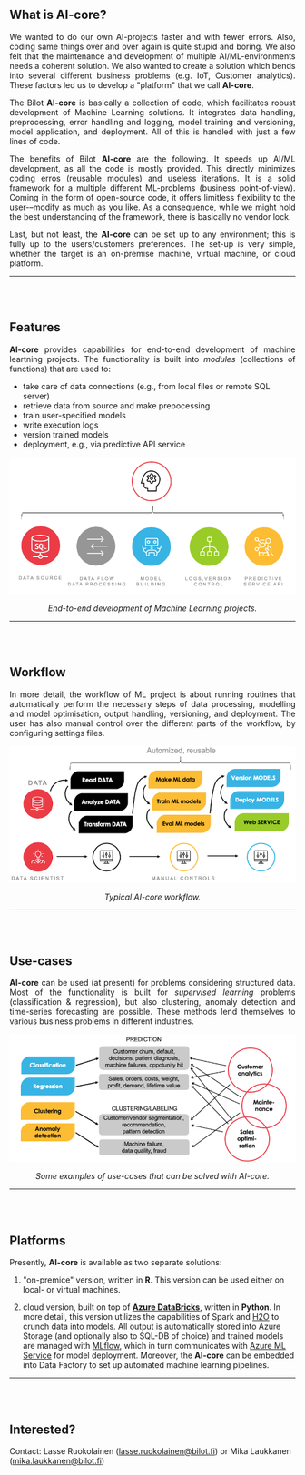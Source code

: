 
<br><br>
## What is AI-core?

<p style='text-align: justify;'>
We wanted to do our own AI-projects faster and with fewer errors. Also, coding same things over and over again is quite stupid and boring. We also felt that the maintenance and development of multiple AI/ML-environments needs a coherent solution. We also wanted to create a solution which bends into several different business problems (e.g. IoT, Customer analytics). These factors led us to develop a "platform" that we call <b>AI-core</b>.
</p>

<p style='text-align: justify;'>
The Bilot <b>AI-core</b> is basically a collection of code, which facilitates robust development of Machine Learning solutions. It integrates data handling, preprocessing, error handling and logging, model training and versioning, model application, and deployment. All of this is handled with just a few lines of code.
</p>

<p style='text-align: justify;'>
The benefits of Bilot <b>AI-core</b> are the following. It speeds up AI/ML development, as all the code is mostly provided. This directly minimizes coding erros (reusable modules) and useless iterations. It is a solid framework for a multiple different ML-problems (business point-of-view). Coming in the form of open-source code, it offers limitless flexibility to the user-–modify as much as you like. As a consequence, while we might hold the best understanding of the framework, there is basically no vendor lock.
</p>

<p style='text-align: justify;'>
Last, but not least, the <b>AI-core</b> can be set up to any environment; this is fully up to the users/customers preferences. The set-up is very simple, whether the target is an on-premise machine, virtual machine, or cloud platform.   
</p>

----

<br><br>
## Features
<p style='text-align: justify;'>
<b>AI-core</b> provides capabilities for end-to-end development of machine leartning projects. The functionality is built into <i>modules</i> (collections of functions) that are used to: 
</p>
<ul>
  <li>take care of data connections (e.g., from local files or remote SQL server)</li>
  <li>retrieve data from source and make prepocessing</li>
  <li>train user-specified models</li>
  <li>write execution logs</li>
  <li>version trained models</li>
  <li>deployment, e.g., via predictive API service</li>
</ul>


![](features.png)
<p style='text-align: center;'>
  <i>End-to-end development of Machine Learning projects.</i>
</p>

----

<br><br>
## Workflow
<p style='text-align: justify;'>
In more detail, the workflow of ML project is about running routines that automatically perform the necessary steps of data processing, modelling and model optimisation, output handling, versioning, and deployment. 
The user has also manual control over the different parts of the workflow, by configuring settings files. 
</p>

![](workflow.png)
<p style='text-align: center;'>
  <i>Typical AI-core workflow.</i>
</p>

----

<br><br>
## Use-cases
<p style='text-align: justify;'>
<b>AI-core</b> can be used (at present) for problems considering structured data. Most of the functionality is built for <i>supervised learning</i> problems (classification & regression), but also clustering, anomaly detection and time-series forecasting are possible. These methods lend themselves to various business problems in different industries. 
</p>

![](cases.png)
<p style='text-align: center;'>
  <i>Some examples of use-cases that can be solved with AI-core.</i>
</p>

----

<br><br>
## Platforms
<p style='text-align: justify;'>
  Presently, <b>AI-core</b> is available as two separate solutions: 
  
  1. "on-premice" version, written in <b>R</b>. This version can be used either on local- or virtual machines. 
  
  2. cloud version, built on top of <a href="https://azure.microsoft.com/en-us/services/databricks/"><b>Azure DataBricks</b></a>, written in <b>Python</b>. In more detail, this version utilizes the capabilities of Spark and <a href="https://www.h2o.ai/">H2O</a> to crunch data into models. All output is automatically stored into Azure Storage (and optionally also to SQL-DB of choice) and trained models are managed with <a href="https://mlflow.org/">MLflow</a>, which in turn communicates with <a href="https://azure.microsoft.com/en-in/services/machine-learning-service/">Azure ML Service</a> for model deployment. Moreover, the <b>AI-core</b> can be embedded into Data Factory to set up automated machine learning pipelines.
</p>

----

<br><br>
## Interested?

Contact: Lasse Ruokolainen (lasse.ruokolainen@bilot.fi) or Mika Laukkanen (mika.laukkanen@bilot.fi)
